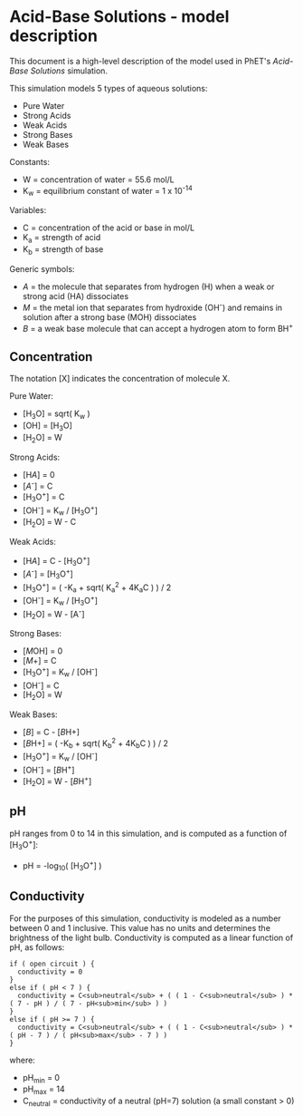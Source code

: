 # Acid-Base Solutions - model description

This document is a high-level description of the model used in PhET's _Acid-Base Solutions_ simulation.

This simulation models 5 types of aqueous solutions:
* Pure Water
* Strong Acids
* Weak Acids
* Strong Bases
* Weak Bases

Constants:
* W = concentration of water = 55.6 mol/L
* K<sub>w</sub> = equilibrium constant of water = 1 x 10<sup>-14</sup>

Variables:
* C = concentration of the acid or base in mol/L
* K<sub>a</sub> = strength of acid
* K<sub>b</sub> = strength of base

Generic symbols:
* <i>A</i> = the molecule that separates from hydrogen (H) when a weak or strong acid (HA) dissociates
* <i>M</i> = the metal ion that separates from hydroxide (OH<sup>-</sup>) and remains in solution after a strong base (MOH) dissociates
* <i>B</i> = a weak base molecule that can accept a hydrogen atom to form BH<sup>+</sup>

## Concentration

The notation [X] indicates the concentration of molecule X.

Pure Water:
* [H<sub>3</sub>O] = sqrt( K<sub>w</sub> )
* [OH] = [H<sub>3</sub>O]
* [H<sub>2</sub>O] = W

Strong Acids:
* [H<i>A</i>] = 0
* [<i>A</i><sup>-</sup>] = C
* [H<sub>3</sub>O<sup>+</sup>] = C
* [OH<sup>-</sup>] = K<sub>w</sub> / [H<sub>3</sub>O<sup>+</sup>]
* [H<sub>2</sub>O] = W - C

Weak Acids:
* [H<i>A</i>] = C - [H<sub>3</sub>O<sup>+</sup>]
* [<i>A</i><sup>-</sup>] = [H<sub>3</sub>O<sup>+</sup>]
* [H<sub>3</sub>O<sup>+</sup>] = ( -K<sub>a</sub> + sqrt( K<sub>a</sub><sup>2</sup> + 4K<sub>a</sub>C ) ) / 2
* [OH<sup>-</sup>] = K<sub>w</sub> / [H<sub>3</sub>O<sup>+</sup>]
* [H<sub>2</sub>O] = W - [A<sup>-</sup>]

Strong Bases:
* [<i>M</i>OH] = 0
* [<i>M</i>+] = C
* [H<sub>3</sub>O<sup>+</sup>] = K<sub>w</sub> / [OH<sup>-</sup>]
* [OH<sup>-</sup>] = C
* [H<sub>2</sub>O] = W

Weak Bases:
* [<i>B</i>] = C - [<i>B</i>H+]
* [<i>B</i>H+] = ( -K<sub>b</sub> + sqrt( K<sub>b</sub><sup>2</sup> + 4K<sub>b</sub>C ) ) / 2
* [H<sub>3</sub>O<sup>+</sup>] = K<sub>w</sub> / [OH<sup>-</sup>]
* [OH<sup>-</sup>] = [<i>B</i>H<sup>+</sup>]
* [H<sub>2</sub>O] = W - [<i>B</i>H<sup>+</sup>]

## pH

pH ranges from 0 to 14 in this simulation, and is computed as a function of [H<sub>3</sub>O<sup>+</sup>]:
  
* pH = -log<sub>10</sub>( [H<sub>3</sub>O<sup>+</sup>] )

## Conductivity

For the purposes of this simulation, conductivity is modeled as a number between 0 and 1 inclusive.
This value has no units and determines the brightness of the light bulb.
Conductivity is computed as a linear function of pH, as follows:

```
if ( open circuit ) {
  conductivity = 0
}
else if ( pH < 7 ) {
  conductivity = C<sub>neutral</sub> + ( ( 1 - C<sub>neutral</sub> ) * ( 7 - pH ) / ( 7 - pH<sub>min</sub> ) )
}
else if ( pH >= 7 ) {
  conductivity = C<sub>neutral</sub> + ( ( 1 - C<sub>neutral</sub> ) * ( pH - 7 ) / ( pH<sub>max</sub> - 7 ) )
}
```

where:

* pH<sub>min</sub> = 0
* pH<sub>max</sub> = 14
* C<sub>neutral</sub> = conductivity of a neutral (pH=7) solution (a small constant > 0)



